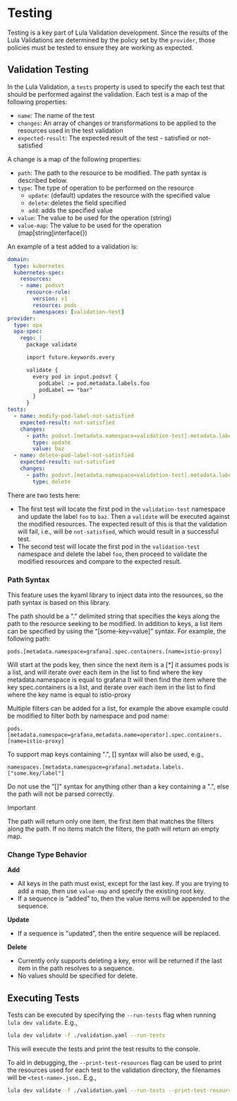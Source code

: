 # Testing

Testing is a key part of Lula Validation development. Since the results of the Lula Validations are determined by the policy set by the `provider`, those policies must be tested to ensure they are working as expected.

## Validation Testing

In the Lula Validation, a `tests` property is used to specify the each test that should be performed against the validation. Each test is a map of the following properties:

- `name`: The name of the test
- `changes`: An array of changes or transformations to be applied to the resources used in the test validation
- `expected-result`: The expected result of the test - satisfied or not-satisfied

A change is a map of the following properties:

- `path`: The path to the resource to be modified. The path syntax is described below.
- `type`: The type of operation to be performed on the resource
    - `update`: (default) updates the resource with the specified value
    - `delete`: deletes the field specified
    - `add`: adds the specified value
- `value`: The value to be used for the operation (string)
- `value-map`: The value to be used for the operation (map[string]interface{})

An example of a test added to a validation is:

```yaml
domain:
  type: kubernetes
  kubernetes-spec:
    resources:
    - name: podsvt
      resource-rule:
        version: v1
        resource: pods
        namespaces: [validation-test]
provider:
  type: opa
  opa-spec:
    rego: |
      package validate

      import future.keywords.every

      validate {
        every pod in input.podsvt {
          podLabel := pod.metadata.labels.foo
          podLabel == "bar"
        }
      }
tests:
  - name: modify-pod-label-not-satisfied
    expected-result: not-satisfied
    changes:
      - path: podsvt.[metadata.namespace=validation-test].metadata.labels.foo
        type: update
        value: baz
  - name: delete-pod-label-not-satisfied
    expected-result: not-satisfied
    changes:
      - path: podsvt.[metadata.namespace=validation-test].metadata.labels.foo
        type: delete
```

There are two tests here:
* The first test will locate the first pod in the `validation-test` namespace and update the label `foo` to `baz`. Then a `validate` will be executed against the modified resources. The expected result of this is that the validation will fail, i.e., will be `not-satisfied`, which would result in a successful test.
* The second test will locate the first pod in the `validation-test` namespace and delete the label `foo`, then proceed to validate the modified resources and compare to the expected result.

### Path Syntax

This feature uses the kyaml library to inject data into the resources, so the path syntax is based on this library. 

The path should be a "." delimited string that specifies the keys along the path to the resource seeking to be modified. In addition to keys, a list item can be specified by using the “[some-key=value]” syntax. For example, the following path:

```
pods.[metadata.namespace=grafana].spec.containers.[name=istio-proxy]
```

Will start at the pods key, then since the next item is a [*] it assumes pods is a list, and will iterate over each item in the list to find where the key metadata.namespace is equal to grafana  It will then find the item where the key spec.containers is a list, and iterate over each item in the list to find where the key name is equal to istio-proxy 

Multiple filters can be added for a list, for example the above example could be modified to filter both by namespace and pod name:

```
pods.[metadata.namespace=grafana,metadata.name=operator].spec.containers.[name=istio-proxy]
```

To support map keys containing ".", [] syntax will also be used, e.g.,

```
namespaces.[metadata.namespace=grafana].metadata.labels.["some.key/label"]
```

Do not use the "[]" syntax for anything other than a key containing a ".", else the path will not be parsed correctly.

>[!IMPORTANT]
> The path will return only one item, the first item that matches the filters along the path. If no items match the filters, the path will return an empty map.

### Change Type Behavior

**Add**
* All keys in the path must exist, except for the last key. If you are trying to add a map, then use `value-map` and specify the existing root key.
* If a sequence is "added" to, then the value items will be appended to the sequence.

**Update**
* If a sequence is "updated", then the entire sequence will be replaced.

**Delete**
* Currently only supports deleting a key, error will be returned if the last item in the path resolves to a sequence.
* No values should be specified for delete.

## Executing Tests

Tests can be executed by specifying the `--run-tests` flag when running `lula dev validate`. E.g.,

```sh
lula dev validate -f ./validation.yaml --run-tests
```

This will execute the tests and print the test results to the console. 

To aid in debugging, the `--print-test-resources` flag can be used to print the resources used for each test to the validation directory, the filenames will be `<test-name>.json`.. E.g.,

```sh
lula dev validate -f ./validation.yaml --run-tests --print-test-resources
```

